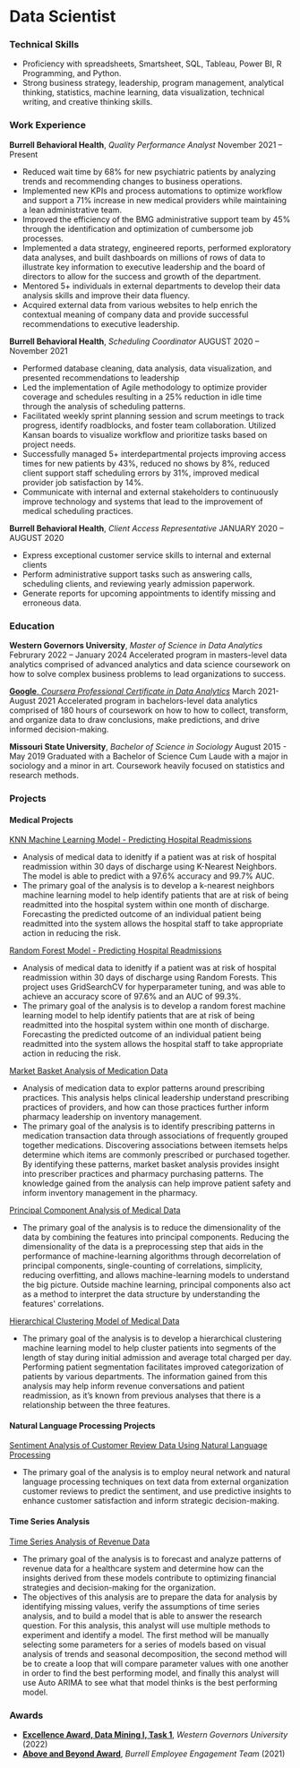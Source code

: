 # Data Scientist

### Technical Skills
- Proficiency with spreadsheets, Smartsheet, SQL, Tableau, Power BI, R Programming, and Python.
- Strong business strategy, leadership, program management, analytical thinking, statistics, machine learning, data visualization, technical writing, and creative thinking skills.

### Work Experience
**Burrell Behavioral Health**, _Quality Performance Analyst_
November 2021 – Present
- Reduced wait time by 68% for new psychiatric patients by analyzing trends and recommending changes to business operations.
- Implemented new KPIs and process automations to optimize workflow and support a 71% increase in new medical providers while maintaining a lean administrative team.
- Improved the efficiency of the BMG administrative support team by 45% through the identification and optimization of cumbersome job processes.
- Implemented a data strategy, engineered reports, performed exploratory data analyses, and built dashboards on millions of rows of data to illustrate key information to executive leadership and the board of directors to allow for the success and growth of the department.
- Mentored 5+ individuals in external departments to develop their data analysis skills and improve their data fluency.
- Acquired external data from various websites to help enrich the contextual meaning of company data and provide successful recommendations to executive leadership.

**Burrell Behavioral Health**, _Scheduling Coordinator_
AUGUST 2020 – November 2021
- Performed database cleaning, data analysis, data visualization, and presented recommendations to leadership
- Led the implementation of Agile methodology to optimize provider coverage and schedules resulting in a 25% reduction in idle time through the analysis of scheduling patterns.
- Facilitated weekly sprint planning session and scrum meetings to track progress, identify roadblocks, and foster team collaboration. Utilized Kansan boards to visualize workflow and prioritize tasks based on project needs.
- Successfully managed 5+ interdepartmental projects improving access times for new patients by 43%, reduced no shows by 8%, reduced client support staff scheduling errors by 31%, improved medical provider job satisfaction by 14%.
- Communicate with internal and external stakeholders to continuously improve technology and systems that lead to the improvement of medical scheduling practices.

**Burrell Behavioral Health**, _Client Access Representative_
JANUARY 2020 – AUGUST 2020
- Express exceptional customer service skills to internal and external clients
- Perform administrative support tasks such as answering calls, scheduling clients, and reviewing yearly admission paperwork.
- Generate reports for upcoming appointments to identify missing and erroneous data.

### Education
**Western Governors University**, _Master of Science in Data Analytics_
Februrary 2022 – January 2024
Accelerated program in masters-level data analytics comprised of advanced analytics and data science coursework on how to solve complex business problems to lead organizations to success.

[**Google**, _Coursera Professional Certificate in Data Analytics_](Google_Data_Analytics_Certificate.pdf)
March 2021- August 2021
Accelerated program in bachelors-level data analytics comprised of 180 hours of coursework on how to how to collect, transform, and organize data to draw conclusions, make predictions, and drive informed decision-making.

**Missouri State University**, _Bachelor of Science in Sociology_
August 2015 - May 2019
Graduated with a Bachelor of Science Cum Laude with a major in sociology and a minor in art. Coursework heavily focused on statistics and research methods.

### Projects

#### Medical Projects
[KNN Machine Learning Model - Predicting Hospital Readmissions](hospital_readmissions.ipynb)
- Analysis of medical data to idenitfy if a patient was at risk of hospital readmission within 30 days of discharge using K-Nearest Neighbors. The model is able to predict with a 97.6% accuracy and 99.7% AUC.
- The primary goal of the analysis is to develop a k-nearest neighbors machine learning model to help identify patients that are at risk of being readmitted into the hospital system within one month of discharge. Forecasting the predicted outcome of an individual patient being readmitted into the system allows the hospital staff to take appropriate action in reducing the risk.

[Random Forest Model - Predicting Hospital Readmissions](random_forests_medical_data.ipynb)
- Analysis of medical data to idenitfy if a patient was at risk of hospital readmission within 30 days of discharge using Random Forests. This project uses GridSearchCV for hyperparameter tuning, and was able to achieve an accuracy score of 97.6% and an AUC of 99.3%.
- The primary goal of the analysis is to develop a random forest machine learning model to help identify patients that are at risk of being readmitted into the hospital system within one month of discharge. Forecasting the predicted outcome of an individual patient being readmitted into the system allows the hospital staff to take appropriate action in reducing the risk.

[Market Basket Analysis of Medication Data](Medication_Market_Basket_Analysis.ipynb)
- Analysis of medication data to explor patterns around prescribing practices. This analysis helps clinical leadership understand prescribing practices of providers, and how can those practices further inform pharmacy leadership on inventory management.
- The primary goal of the analysis is to identify prescribing patterns in medication transaction data through associations of frequently grouped together medications. Discovering associations between itemsets helps determine which items are commonly prescribed or purchased together. By identifying these patterns, market basket analysis provides insight into prescriber practices and pharmacy purchasing patterns. The knowledge gained from the analysis can help improve patient safety and inform inventory management in the pharmacy. 

[Principal Component Analysis of Medical Data](Principal_Component_Analysis.ipynb)
- The primary goal of the analysis is to reduce the dimensionality of the data by combining the features into principal components. Reducing the dimensionality of the data is a preprocessing step that aids in the performance of machine-learning algorithms through decorrelation of principal components, single-counting of correlations, simplicity, reducing overfitting, and allows machine-learning models to understand the big picture. Outside machine learning, principal components also act as a method to interpret the data structure by understanding the features' correlations. 

[Hierarchical Clustering Model of Medical Data](Hierarchical_Clustering.ipynb)
- The primary goal of the analysis is to develop a hierarchical clustering machine learning model to help cluster patients into segments of the length of stay during initial admission and average total charged per day. Performing patient segmentation facilitates improved categorization of patients by various departments. The information gained from this analysis may help inform revenue conversations and patient readmission, as it’s known from previous analyses that there is a relationship between the three features.

#### Natural Language Processing Projects
[Sentiment Analysis of Customer Review Data Using Natural Language Processing](Sentiment_Analysis.ipynb)
- The primary goal of the analysis is to employ neural network and natural language processing techniques on text data from external organization customer reviews to predict the sentiment, and use predictive insights to enhance customer satisfaction and inform strategic decision-making.

#### Time Series Analysis
[Time Series Analysis of Revenue Data](Medical_ARIMA_Time_Series_Analysis.ipynb)
- The primary goal of the analysis is to forecast and analyze patterns of revenue data for a healthcare system and determine how can the insights derived from these models contribute to optimizing financial strategies and decision-making for the organization.
- The objectives of this analysis are to prepare the data for analysis by identifying missing values, verify the assumptions of time series analysis, and to build a model that is able to answer the research question. For this analysis, this analyst will use multiple methods to experiment and identify a model. The first method will be manually selecting some parameters for a series of models based on visual analysis of trends and seasonal decomposition, the second method will be to create a loop that will compare parameter values with one another in order to find the best performing model, and finally this analyst will use Auto ARIMA to see what that model thinks is the best performing model. 

### Awards
- [**Excellence Award, Data Mining I, Task 1**](Excellence_Award_Data_Mining_I_Task_1.pdf), _Western Governors University_ (2022)
- [**Above and Beyond Award**](BEET_Above_and_Beyond.pdf), _Burrell Employee Engagement Team_ (2021)
